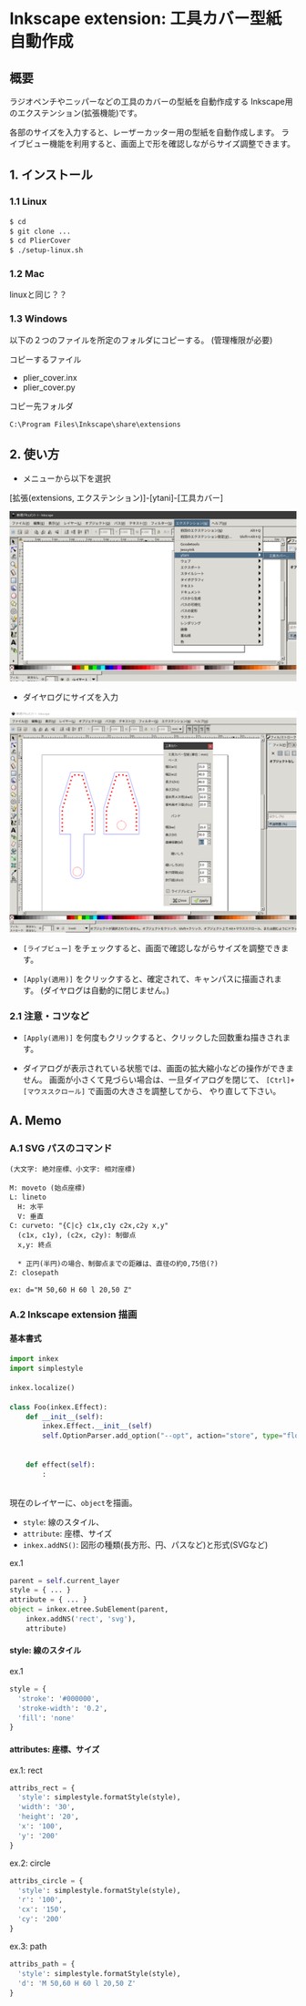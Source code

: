 # Inkscape extension: 工具カバー型紙自動作成

## 概要

ラジオペンチやニッパーなどの工具のカバーの型紙を自動作成する
Inkscape用のエクステンション(拡張機能)です。

各部のサイズを入力すると、レーザーカッター用の型紙を自動作成します。
ライブビュー機能を利用すると、画面上で形を確認しながらサイズ調整できます。

## 1. インストール

### 1.1 Linux

```bash
$ cd
$ git clone ...
$ cd PlierCover
$ ./setup-linux.sh
```


### 1.2 Mac

linuxと同じ？？


### 1.3 Windows

以下の２つのファイルを所定のフォルダにコピーする。
(管理権限が必要)

コピーするファイル
* plier_cover.inx
* plier_cover.py

コピー先フォルダ
```
C:\Program Files\Inkscape\share\extensions
```


## 2. 使い方

* メニューから以下を選択

[拡張(extensions, エクステンション)]-[ytani]-[工具カバー] 

![menu](docs/inkscape1.png)

* ダイヤログにサイズを入力

![Inkscape extension: 工具カバー](docs/inkscape2.png)

* ``[ライブビュー]`` をチェックすると、画面で確認しながらサイズを調整できます。

* ``[Apply(適用)]`` をクリックすると、確定されて、キャンパスに描画されます。
(ダイヤログは自動的に閉じません。)


### 2.1 注意・コツなど

* ``[Apply(適用)]`` を何度もクリックすると、クリックした回数重ね描きされます。

* ダイアログが表示されている状態では、画面の拡大縮小などの操作ができません。
画面が小さくて見づらい場合は、一旦ダイアログを閉じて、
``[Ctrl]+[マウススクロール]`` で画面の大きさを調整してから、
やり直して下さい。



## A. Memo

### A.1 SVG パスのコマンド

```
(大文字: 絶対座標、小文字: 相対座標)

M: moveto (始点座標)
L: lineto
  H: 水平
  V: 垂直
C: curveto: "{C|c} c1x,c1y c2x,c2y x,y"
  (c1x, c1y), (c2x, c2y): 制御点
  x,y: 終点

  * 正円(半円)の場合、制御点までの距離は、直径の約0,75倍(?)
Z: closepath
```

```
ex: d="M 50,60 H 60 l 20,50 Z"
```


### A.2 Inkscape extension 描画

#### 基本書式

```python
import inkex
import simplestyle

inkex.localize()

class Foo(inkex.Effect):
    def __init__(self):
	    inkex.Effect.__init__(self)
		self.OptionParser.add_option("--opt", action="store", type="float",dest="opt", help="...")
		

    def effect(self):
	    :
		
```

現在のレイヤーに、``object``を描画。

* ``style``: 線のスタイル、
* ``attribute``: 座標、サイズ
* ``inkex.addNS()``: 図形の種類(長方形、円、パスなど)と形式(SVGなど)


ex.1
```python
parent = self.current_layer
style = { ... }
attribute = { ... }
object = inkex.etree.SubElement(parent,
	inkex.addNS('rect', 'svg'),
	attribute)
```

#### style: 線のスタイル
ex.1
```python
style = {
  'stroke': '#000000',
  'stroke-width': '0.2',
  'fill': 'none'
}
```


#### attributes: 座標、サイズ

ex.1: rect
```python
attribs_rect = {
  'style': simplestyle.formatStyle(style),
  'width': '30',
  'height': '20',
  'x': '100',
  'y': '200'
}
```

ex.2: circle
```python
attribs_circle = {
  'style': simplestyle.formatStyle(style),
  'r': '100',
  'cx': '150',
  'cy': '200'
}
```

ex.3: path
```python
attribs_path = {
  'style': simplestyle.formatStyle(style),
  'd': 'M 50,60 H 60 l 20,50 Z'
}
```
